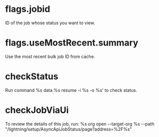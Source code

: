 # flags.jobid

ID of the job whose status you want to view.

# flags.useMostRecent.summary

Use the most recent bulk job ID from cache.

# checkStatus

Run command %s data %s resume -i %s -o %s' to check status.

# checkJobViaUi

To review the details of this job, run:
%s org open --target-org %s --path "/lightning/setup/AsyncApiJobStatus/page?address=%2F%s"
